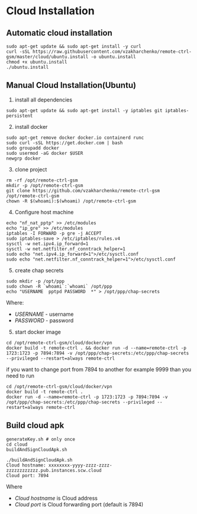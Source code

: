 # Cloud Installation
## Automatic cloud installation
```
sudo apt-get update && sudo apt-get install -y curl
curl -sSL https://raw.githubusercontent.com/vzakharchenko/remote-ctrl-gsm/master/cloud/ubuntu.install -o ubuntu.install
chmod +x ubuntu.install
./ubuntu.install
```
## Manual Cloud Installation(Ubuntu)

1. install all dependencies
```
sudo apt-get update && sudo apt-get install -y iptables git iptables-persistent
```
2. install docker
```
sudo apt-get remove docker docker.io containerd runc
sudo curl -sSL https://get.docker.com | bash
sudo groupadd docker
sudo usermod -aG docker $USER
newgrp docker
```
3. clone project
```
rm -rf /opt/remote-ctrl-gsm
mkdir -p /opt/remote-ctrl-gsm
git clone https://github.com/vzakharchenko/remote-ctrl-gsm /opt/remote-ctrl-gsm
chown -R $(whoami):$(whoami) /opt/remote-ctrl-gsm
```
4. Configure host machine
```
echo "nf_nat_pptp" >> /etc/modules
echo "ip_gre" >> /etc/modules
iptables -I FORWARD -p gre -j ACCEPT
sudo iptables-save > /etc/iptables/rules.v4
sysctl -w net.ipv4.ip_forward=1
sysctl -w net.netfilter.nf_conntrack_helper=1
sudo echo "net.ipv4.ip_forward=1">/etc/sysctl.conf
sudo echo "net.netfilter.nf_conntrack_helper=1">/etc/sysctl.conf
```

5. create chap secrets
```
sudo mkdir -p /opt/ppp
sudo chown -R `whoami`:`whoami` /opt/ppp
echo "USERNAME  pptpd PASSWORD  *" > /opt/ppp/chap-secrets
```
Where:
- *USERNAME* - username
- *PASSWORD* - password
5. start docker image
```
cd /opt/remote-ctrl-gsm/cloud/docker/vpn
docker build -t remote-ctrl . && docker run -d --name=remote-ctrl -p 1723:1723 -p 7894:7894 -v /opt/ppp/chap-secrets:/etc/ppp/chap-secrets --privileged --restart=always remote-ctrl
```
if you want to change port from 7894 to another for example 9999 than you need to run
```
cd /opt/remote-ctrl-gsm/cloud/docker/vpn
docker build -t remote-ctrl .
docker run -d --name=remote-ctrl -p 1723:1723 -p 7894:7894 -v /opt/ppp/chap-secrets:/etc/ppp/chap-secrets --privileged --restart=always remote-ctrl
```

## Build cloud apk
```
generateKey.sh # only once
cd cloud
buildAndSignCloudApk.sh
```
```
./buildAndSignCloudApk.sh
Cloud hostname: xxxxxxxx-yyyy-zzzz-zzzz-zzzzzzzzzzzz.pub.instances.scw.cloud
Cloud port: 7894
```
Where
- *Cloud hostname* is Cloud address
- *Cloud port* is Cloud forwarding port (default is 7894)



